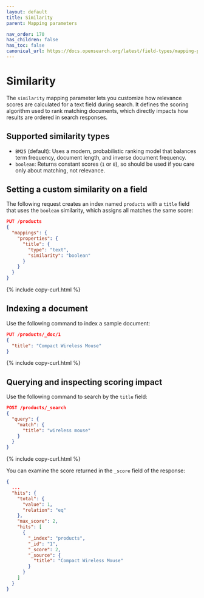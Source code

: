 ```yaml
---
layout: default
title: Similarity
parent: Mapping parameters

nav_order: 170
has_children: false
has_toc: false
canonical_url: https://docs.opensearch.org/latest/field-types/mapping-parameters/similarity/
---
```


# Similarity

The `similarity` mapping parameter lets you customize how relevance scores are calculated for a text field during search. It defines the scoring algorithm used to rank matching documents, which directly impacts how results are ordered in search responses.

## Supported similarity types

- `BM25` (default): Uses a modern, probabilistic ranking model that balances term frequency, document length, and inverse document frequency.
- `boolean`: Returns constant scores (`1` or `0`), so should be used if you care only about matching, not relevance.

## Setting a custom similarity on a field

The following request creates an index named `products` with a `title` field that uses the `boolean` similarity, which assigns all matches the same score:

```json
PUT /products
{
  "mappings": {
    "properties": {
      "title": {
        "type": "text",
        "similarity": "boolean"
      }
    }
  }
}
```
{% include copy-curl.html %}

## Indexing a document

Use the following command to index a sample document:

```json
PUT /products/_doc/1
{
  "title": "Compact Wireless Mouse"
}
```
{% include copy-curl.html %}

## Querying and inspecting scoring impact

Use the following command to search by the `title` field:

```json
POST /products/_search
{
  "query": {
    "match": {
      "title": "wireless mouse"
    }
  }
}
```
{% include copy-curl.html %}

You can examine the score returned in the `_score` field of the response:

```json
{
  ...
  "hits": {
    "total": {
      "value": 1,
      "relation": "eq"
    },
    "max_score": 2,
    "hits": [
      {
        "_index": "products",
        "_id": "1",
        "_score": 2,
        "_source": {
          "title": "Compact Wireless Mouse"
        }
      }
    ]
  }
}
```
